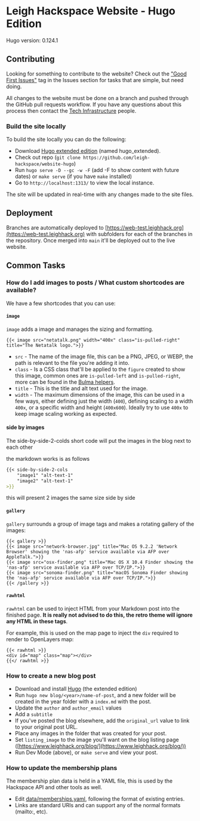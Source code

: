 # Leigh Hackspace Website - Hugo Edition

Hugo version: 0.124.1

## Contributing

Looking for something to contribute to the website? Check out the ["Good First Issues"](https://github.com/leigh-hackspace/website-hugo/issues?q=is%3Aissue+is%3Aopen+label%3A%22good+first+issue%22) tag in the Issues section for tasks that are simple, but need doing.

All changes to the website must be done on a branch and pushed through the GitHub pull requests workflow. If you have any questions about this process then contact the [Tech Infrastructure](https://wiki.leighhack.org/membership/useful_contacts/#tech-infrastructure) people.

### Build the site locally

To build the site locally you can do the following:

* Download [Hugo extended edition](https://github.com/gohugoio/hugo/releases/) (named hugo_extended).
* Check out repo (`git clone https://github.com/leigh-hackspace/website-hugo`)
* Run `hugo serve -D --gc -w -F` (add -F to show content with future dates) or `make serve` (if you have `make` installed)
* Go to `http://localhost:1313/` to view the local instance.

The site will be updated in real-time with any changes made to the site files.

## Deployment

Branches are automatically deployed to [https://web-test.leighhack.org](https://web-test.leighhack.org) with subfolders for each of the branches in the repository. Once merged into `main` it'll be deployed out to the live website.

## Common Tasks

### How do I add images to posts / What custom shortcodes are available?

We have a few shortcodes that you can use:

#### `image`

`image` adds a image and manages the sizing and formatting. 

```
{{< image src="netatalk.png" width="400x" class="is-pulled-right" title="The Netatalk logo.">}}
```

* `src` - The name of the image file, this can be a PNG, JPEG, or WEBP, the path is relevant to the file you're adding it into.
* `class` - Is a CSS class that'll be applied to the `figure` created to show this image, common ones are `is-pulled-left` and `is-pulled-right`, more can be found in the [Bulma helpers](https://bulma.io/documentation/helpers).
* `title` - This is the title and alt text used for the image.
* `width` - The maximum dimensions of the image, this can be used in a few ways, either defining just the width (`400`), defining scaling to a width `400x`, or a specific width and height (`400x600`). Ideally try to use `400x` to keep image scaling working as expected.

#### side by images

The side-by-side-2-colds short code will put the images in the blog next to each other

the markdown works is as follows

```markdown
{{< side-by-side-2-cols 
    "image1" "alt-text-1"
    "image2" "alt-text-1"
>}}
```

this will present 2 images the same size side by side

#### `gallery`

`gallery` surrounds a group of image tags and makes a rotating gallery of the images:

```
{{< gallery >}}
{{< image src="network-browser.jpg" title="Mac OS 9.2.2 'Network Browser' showing the 'nas-afp' service available via AFP over AppleTalk.">}}
{{< image src="osx-finder.png" title="Mac OS X 10.4 Finder showing the 'nas-afp' service available via AFP over TCP/IP.">}}
{{< image src="sonoma-finder.png" title="macOS Sonoma Finder showing the 'nas-afp' service available via AFP over TCP/IP.">}}
{{< /gallery >}}
```

#### `rawhtml`

`rawhtml` can be used to inject HTML from your Markdown post into the finished page. **It is really not advised to do this, the retro theme will ignore any HTML in these tags**.

For example, this is used on the map page to inject the `div` required to render to OpenLayers map:

```
{{< rawhtml >}}
<div id="map" class="map"></div>
{{</ rawhtml >}}
```

### How to create a new blog post

* Download and install [Hugo](https://github.com/gohugoio/hugo/releases/) (the extended edition)
* Run `hugo new blog/<year>/name-of-post`, and a new folder will be created in the year folder with a `index.md` with the post.
* Update the `author` and `author_email` values
* Add a `subtitle`
* If you've posted the blog elsewhere, add the `original_url` value to link to your original post URL.
* Place any images in the folder that was created for your post.
* Set `listing_image` to the image you'll want on the blog listing page ([https://www.leighhack.org/blog/](https://www.leighhack.org/blog/))
* Run Dev Mode (above), or `make serve` and view your post. 

### How to update the membership plans

The membership plan data is held in a YAML file, this is used by the Hackspace API and other tools as well.

* Edit [data/memberships.yaml](data/memberships.yaml), following the format of existing entries.
* Links are standard URIs and can support any of the normal formats (mailto:, etc).
  

